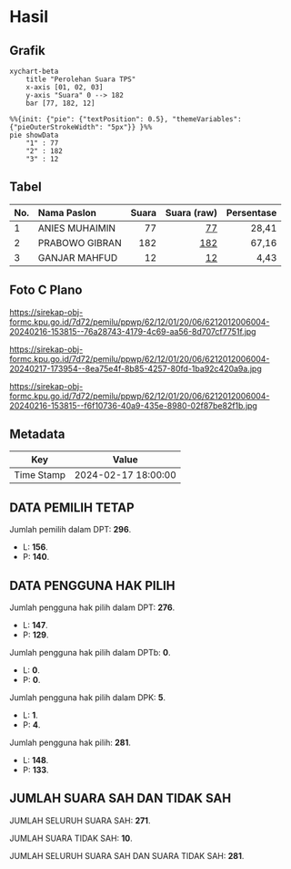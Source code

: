 # Hasil

## Grafik

```mermaid
xychart-beta
    title "Perolehan Suara TPS"
    x-axis [01, 02, 03]
    y-axis "Suara" 0 --> 182
    bar [77, 182, 12]
```

```mermaid
%%{init: {"pie": {"textPosition": 0.5}, "themeVariables": {"pieOuterStrokeWidth": "5px"}} }%%
pie showData
    "1" : 77
    "2" : 182
    "3" : 12
```

## Tabel

| No. | Nama Paslon    | Suara | Suara (raw) | Persentase |
|:--- |:-------------- | -----:| -----------:| ----------:|
| 1   | ANIES MUHAIMIN | 77    | [77][p-1]   | 28,41      |
| 2   | PRABOWO GIBRAN | 182   | [182][p-2]  | 67,16      |
| 3   | GANJAR MAHFUD  | 12    | [12][p-3]   | 4,43       |


[p-1]: https://github.com/gigit-pemilu/pemilu-2024-62-kalimantan-tengah/blob/main/pilpres/hitung-suara/sub/62-kalimantan-tengah/sub/12-murung-raya/sub/01-murung/sub/2006-muara-untu/sub/004-tps/sub/paslon-1.txt
[p-2]: https://github.com/gigit-pemilu/pemilu-2024-62-kalimantan-tengah/blob/main/pilpres/hitung-suara/sub/62-kalimantan-tengah/sub/12-murung-raya/sub/01-murung/sub/2006-muara-untu/sub/004-tps/sub/paslon-2.txt
[p-3]: https://github.com/gigit-pemilu/pemilu-2024-62-kalimantan-tengah/blob/main/pilpres/hitung-suara/sub/62-kalimantan-tengah/sub/12-murung-raya/sub/01-murung/sub/2006-muara-untu/sub/004-tps/sub/paslon-3.txt

## Foto C Plano

https://sirekap-obj-formc.kpu.go.id/7d72/pemilu/ppwp/62/12/01/20/06/6212012006004-20240216-153815--76a28743-4179-4c69-aa56-8d707cf7751f.jpg

https://sirekap-obj-formc.kpu.go.id/7d72/pemilu/ppwp/62/12/01/20/06/6212012006004-20240217-173954--8ea75e4f-8b85-4257-80fd-1ba92c420a9a.jpg

https://sirekap-obj-formc.kpu.go.id/7d72/pemilu/ppwp/62/12/01/20/06/6212012006004-20240216-153815--f6f10736-40a9-435e-8980-02f87be82f1b.jpg


## Metadata

| Key        | Value               |
| ---------- | ------------------- |
| Time Stamp | 2024-02-17 18:00:00 |


## DATA PEMILIH TETAP

Jumlah pemilih dalam DPT: **296**.
 * L: **156**.
 * P: **140**.

## DATA PENGGUNA HAK PILIH

Jumlah pengguna hak pilih dalam DPT: **276**.
 * L: **147**.
 * P: **129**.

Jumlah pengguna hak pilih dalam DPTb: **0**.
 * L: **0**.
 * P: **0**.

Jumlah pengguna hak pilih dalam DPK: **5**.
 * L: **1**.
 * P: **4**.

Jumlah pengguna hak pilih: **281**.
 * L: **148**.
 * P: **133**.

## JUMLAH SUARA SAH DAN TIDAK SAH

JUMLAH SELURUH SUARA SAH: **271**.

JUMLAH SUARA TIDAK SAH: **10**.

JUMLAH SELURUH SUARA SAH DAN SUARA TIDAK SAH: **281**.


